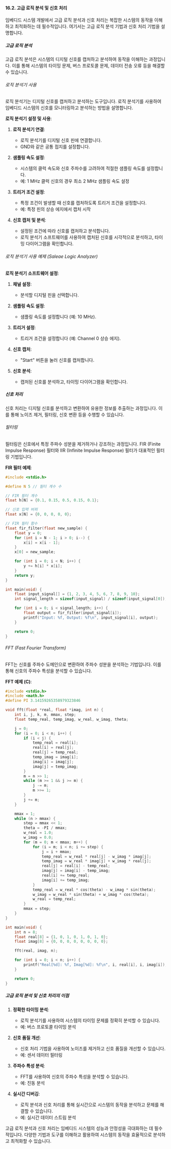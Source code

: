 #### 16.2. 고급 로직 분석 및 신호 처리

임베디드 시스템 개발에서 고급 로직 분석과 신호 처리는 복잡한 시스템의 동작을 이해하고 최적화하는 데 필수적입니다. 여기서는 고급 로직 분석 기법과 신호 처리 기법을 설명합니다.

##### 고급 로직 분석

고급 로직 분석은 시스템의 디지털 신호를 캡처하고 분석하여 동작을 이해하는 과정입니다. 이를 통해 시스템의 타이밍 문제, 버스 프로토콜 문제, 데이터 전송 오류 등을 해결할 수 있습니다.

###### 로직 분석기 사용

로직 분석기는 디지털 신호를 캡처하고 분석하는 도구입니다. 로직 분석기를 사용하여 임베디드 시스템의 신호를 모니터링하고 분석하는 방법을 설명합니다.

**로직 분석기 설정 및 사용**:
1. **로직 분석기 연결**:
   - 로직 분석기를 디지털 신호 핀에 연결합니다.
   - GND와 같은 공통 접지를 설정합니다.

2. **샘플링 속도 설정**:
   - 시스템의 클럭 속도와 신호 주파수를 고려하여 적절한 샘플링 속도를 설정합니다.
   - 예: 1 MHz 클럭 신호의 경우 최소 2 MHz 샘플링 속도 설정

3. **트리거 조건 설정**:
   - 특정 조건이 발생할 때 신호를 캡처하도록 트리거 조건을 설정합니다.
   - 예: 특정 핀의 상승 에지에서 캡처 시작

4. **신호 캡처 및 분석**:
   - 설정된 조건에 따라 신호를 캡처하고 분석합니다.
   - 로직 분석기 소프트웨어를 사용하여 캡처된 신호를 시각적으로 분석하고, 타이밍 다이어그램을 확인합니다.

###### 로직 분석기 사용 예제 (Saleae Logic Analyzer)

**로직 분석기 소프트웨어 설정**:
1. **채널 설정**:
   - 분석할 디지털 핀을 선택합니다.

2. **샘플링 속도 설정**:
   - 샘플링 속도를 설정합니다 (예: 10 MHz).

3. **트리거 설정**:
   - 트리거 조건을 설정합니다 (예: Channel 0 상승 에지).

4. **신호 캡처**:
   - "Start" 버튼을 눌러 신호를 캡처합니다.

5. **신호 분석**:
   - 캡처된 신호를 분석하고, 타이밍 다이어그램을 확인합니다.

##### 신호 처리

신호 처리는 디지털 신호를 분석하고 변환하여 유용한 정보를 추출하는 과정입니다. 이를 통해 노이즈 제거, 필터링, 신호 변환 등을 수행할 수 있습니다.

###### 필터링

필터링은 신호에서 특정 주파수 성분을 제거하거나 강조하는 과정입니다. FIR (Finite Impulse Response) 필터와 IIR (Infinite Impulse Response) 필터가 대표적인 필터링 기법입니다.

**FIR 필터 예제**:
```c
#include <stdio.h>

#define N 5 // 필터 계수 수

// FIR 필터 계수
float h[N] = {0.1, 0.15, 0.5, 0.15, 0.1};

// 신호 입력 버퍼
float x[N] = {0, 0, 0, 0, 0};

// FIR 필터 함수
float fir_filter(float new_sample) {
    float y = 0;
    for (int i = N - 1; i > 0; i--) {
        x[i] = x[i - 1];
    }
    x[0] = new_sample;

    for (int i = 0; i < N; i++) {
        y += h[i] * x[i];
    }
    return y;
}

int main(void) {
    float input_signal[] = {1, 2, 3, 4, 5, 6, 7, 8, 9, 10};
    int signal_length = sizeof(input_signal) / sizeof(input_signal[0]);

    for (int i = 0; i < signal_length; i++) {
        float output = fir_filter(input_signal[i]);
        printf("Input: %f, Output: %f\n", input_signal[i], output);
    }

    return 0;
}
```

###### FFT (Fast Fourier Transform)

FFT는 신호를 주파수 도메인으로 변환하여 주파수 성분을 분석하는 기법입니다. 이를 통해 신호의 주파수 특성을 분석할 수 있습니다.

**FFT 예제 (C)**:
```c
#include <stdio.h>
#include <math.h>
#define PI 3.14159265358979323846

void fft(float *real, float *imag, int n) {
    int i, j, k, m, mmax, step;
    float temp_real, temp_imag, w_real, w_imag, theta;

    j = 0;
    for (i = 0; i < n; i++) {
        if (i < j) {
            temp_real = real[i];
            real[i] = real[j];
            real[j] = temp_real;
            temp_imag = imag[i];
            imag[i] = imag[j];
            imag[j] = temp_imag;
        }
        m = n >> 1;
        while (m >= 1 && j >= m) {
            j -= m;
            m >>= 1;
        }
        j += m;
    }

    mmax = 1;
    while (n > mmax) {
        step = mmax << 1;
        theta = -PI / mmax;
        w_real = 1.0;
        w_imag = 0.0;
        for (m = 0; m < mmax; m++) {
            for (i = m; i < n; i += step) {
                j = i + mmax;
                temp_real = w_real * real[j] - w_imag * imag[j];
                temp_imag = w_real * imag[j] + w_imag * real[j];
                real[j] = real[i] - temp_real;
                imag[j] = imag[i] - temp_imag;
                real[i] += temp_real;
                imag[i] += temp_imag;
            }
            temp_real = w_real * cos(theta) - w_imag * sin(theta);
            w_imag = w_real * sin(theta) + w_imag * cos(theta);
            w_real = temp_real;
        }
        mmax = step;
    }
}

int main(void) {
    int n = 8;
    float real[8] = {1, 0, 1, 0, 1, 0, 1, 0};
    float imag[8] = {0, 0, 0, 0, 0, 0, 0, 0};

    fft(real, imag, n);

    for (int i = 0; i < n; i++) {
        printf("Real[%d]: %f, Imag[%d]: %f\n", i, real[i], i, imag[i]);
    }

    return 0;
}
```

##### 고급 로직 분석 및 신호 처리의 이점

1. **정확한 타이밍 분석**:
   - 로직 분석기를 사용하여 시스템의 타이밍 문제를 정확히 분석할 수 있습니다.
   - 예: 버스 프로토콜 타이밍 분석

2. **신호 품질 개선**:
   - 신호 처리 기법을 사용하여 노이즈를 제거하고 신호 품질을 개선할 수 있습니다.
   - 예: 센서 데이터 필터링

3. **주파수 특성 분석**:
   - FFT를 사용하여 신호의 주파수 특성을 분석할 수 있습니다.
   - 예: 진동 분석

4. **실시간 디버깅**:
   - 로직 분석과 신호 처리를 통해 실시간으로 시스템의 동작을 분석하고 문제를 해결할 수 있습니다.
   - 예: 실시간 데이터 스트림 분석

고급 로직 분석과 신호 처리는 임베디드 시스템의 성능과 안정성을 극대화하는 데 필수적입니다. 다양한 기법과 도구를 이해하고 활용하여 시스템의 동작을 효율적으로 분석하고 최적화할 수 있습니다.
